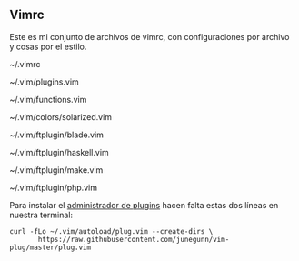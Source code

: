 ## Vimrc

Este es mi conjunto de archivos de vimrc, con configuraciones por archivo
y cosas por el estilo.

~/.vimrc

~/.vim/plugins.vim

~/.vim/functions.vim

~/.vim/colors/solarized.vim

~/.vim/ftplugin/blade.vim

~/.vim/ftplugin/haskell.vim

~/.vim/ftplugin/make.vim

~/.vim/ftplugin/php.vim

Para instalar el [administrador de plugins](https://github.com/junegunn/vim-plug) hacen falta
estas dos líneas en nuestra terminal:

```console
curl -fLo ~/.vim/autoload/plug.vim --create-dirs \
       https://raw.githubusercontent.com/junegunn/vim-plug/master/plug.vim
```
